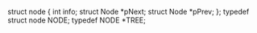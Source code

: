 struct node {
    int info;
    struct Node *pNext;
    struct Node *pPrev;
};
typedef struct node NODE;
typedef NODE *TREE;
